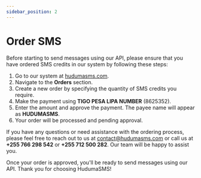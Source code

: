 ```yaml
---
sidebar_position: 2
---
```


# Order SMS

Before starting to send messages using our API, please ensure that you have ordered SMS credits in our system by following these steps:

1. Go to our system at [hudumasms.com](https://www.hudumasms.com).
2. Navigate to the **Orders** section.
3. Create a new order by specifying the quantity of SMS credits you require.
4. Make the payment using **TIGO PESA LIPA NUMBER** (8625352).
5. Enter the amount and approve the payment. The payee name will appear as **HUDUMASMS**.
6. Your order will be processed and pending approval.

If you have any questions or need assistance with the ordering process, please feel free to reach out to us at contact@hudumasms.com or call us at **+255 766 298 542** or **+255 712 500 282**. Our team will be happy to assist you.

Once your order is approved, you'll be ready to send messages using our API. Thank you for choosing HudumaSMS!
